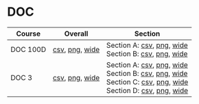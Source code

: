 # DOC

| Course | Overall | Section |
| ------ | ------- | ------- |
| DOC 100D | [csv](https://github.com/UCSD-Historical-Enrollment-Data/2024Spring/blob/main/overall/DOC%20100D.csv), [png](https://raw.githubusercontent.com/UCSD-Historical-Enrollment-Data/2024Spring/main/plot_overall/DOC%20100D.png), [wide](https://raw.githubusercontent.com/UCSD-Historical-Enrollment-Data/2024Spring/main/plot_overall_wide/DOC%20100D.png) | Section A: [csv](https://github.com/UCSD-Historical-Enrollment-Data/2024Spring/blob/main/section/DOC%20100D_A.csv), [png](https://raw.githubusercontent.com/UCSD-Historical-Enrollment-Data/2024Spring/main/plot_section/DOC%20100D_A.png), [wide](https://raw.githubusercontent.com/UCSD-Historical-Enrollment-Data/2024Spring/main/plot_section_wide/DOC%20100D_A.png)<br>Section B: [csv](https://github.com/UCSD-Historical-Enrollment-Data/2024Spring/blob/main/section/DOC%20100D_B.csv), [png](https://raw.githubusercontent.com/UCSD-Historical-Enrollment-Data/2024Spring/main/plot_section/DOC%20100D_B.png), [wide](https://raw.githubusercontent.com/UCSD-Historical-Enrollment-Data/2024Spring/main/plot_section_wide/DOC%20100D_B.png) |
| DOC 3 | [csv](https://github.com/UCSD-Historical-Enrollment-Data/2024Spring/blob/main/overall/DOC%203.csv), [png](https://raw.githubusercontent.com/UCSD-Historical-Enrollment-Data/2024Spring/main/plot_overall/DOC%203.png), [wide](https://raw.githubusercontent.com/UCSD-Historical-Enrollment-Data/2024Spring/main/plot_overall_wide/DOC%203.png) | Section A: [csv](https://github.com/UCSD-Historical-Enrollment-Data/2024Spring/blob/main/section/DOC%203_A.csv), [png](https://raw.githubusercontent.com/UCSD-Historical-Enrollment-Data/2024Spring/main/plot_section/DOC%203_A.png), [wide](https://raw.githubusercontent.com/UCSD-Historical-Enrollment-Data/2024Spring/main/plot_section_wide/DOC%203_A.png)<br>Section B: [csv](https://github.com/UCSD-Historical-Enrollment-Data/2024Spring/blob/main/section/DOC%203_B.csv), [png](https://raw.githubusercontent.com/UCSD-Historical-Enrollment-Data/2024Spring/main/plot_section/DOC%203_B.png), [wide](https://raw.githubusercontent.com/UCSD-Historical-Enrollment-Data/2024Spring/main/plot_section_wide/DOC%203_B.png)<br>Section C: [csv](https://github.com/UCSD-Historical-Enrollment-Data/2024Spring/blob/main/section/DOC%203_C.csv), [png](https://raw.githubusercontent.com/UCSD-Historical-Enrollment-Data/2024Spring/main/plot_section/DOC%203_C.png), [wide](https://raw.githubusercontent.com/UCSD-Historical-Enrollment-Data/2024Spring/main/plot_section_wide/DOC%203_C.png)<br>Section D: [csv](https://github.com/UCSD-Historical-Enrollment-Data/2024Spring/blob/main/section/DOC%203_D.csv), [png](https://raw.githubusercontent.com/UCSD-Historical-Enrollment-Data/2024Spring/main/plot_section/DOC%203_D.png), [wide](https://raw.githubusercontent.com/UCSD-Historical-Enrollment-Data/2024Spring/main/plot_section_wide/DOC%203_D.png) |
